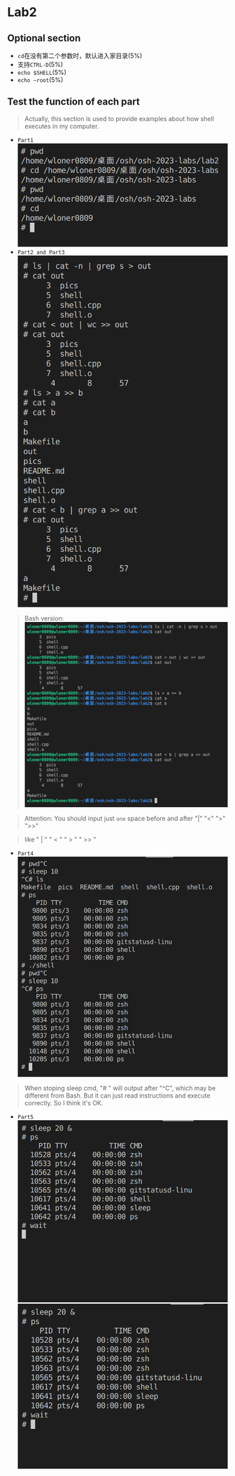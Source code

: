 # Lab2

## Optional section
* `cd`在没有第二个参数时，默认进入家目录(5%)
* 支持`CTRL-D`(5%)
* `echo $SHELL`(5%)
* `echo ~root`(5%)


## Test the function of each part
>  Actually, this section is used to provide examples about how shell executes in my computer.

* `Part1`
![](pics/Part1.png)
* `Part2 and Part3`
![](pics/Part2&Part3.png)
> Bash version:
![](pics/bash_Part2&Part3.png)

> Attention: You should input just `one` space before and after "|" "<" ">" ">>"

> like " | "    " < "    " > "  " >> "

* `Part4`
![](pics/Part4.png)
> When stoping sleep cmd, "# " will output after "^C", which may be different from Bash. But it can just read instructions and execute correctly. So I think it's OK.

* `Part5`
![](pics/Part5_1.png)
![](pics/Part5_2.png)

